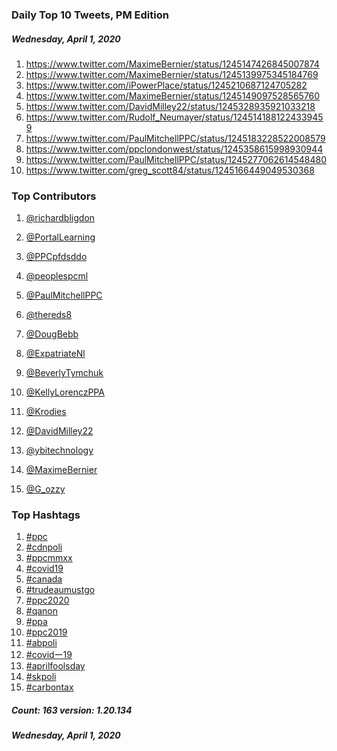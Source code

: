 ### Daily Top 10 Tweets, PM Edition
##### Wednesday, April 1, 2020
 1) https://www.twitter.com/MaximeBernier/status/1245147426845007874
 2) https://www.twitter.com/MaximeBernier/status/1245139975345184769
 3) https://www.twitter.com/iPowerPlace/status/1245210687124705282
 4) https://www.twitter.com/MaximeBernier/status/1245149097528565760
 5) https://www.twitter.com/DavidMilley22/status/1245328935921033218
 6) https://www.twitter.com/Rudolf_Neumayer/status/1245141881224339459
 7) https://www.twitter.com/PaulMitchellPPC/status/1245183228522008579
 8) https://www.twitter.com/ppclondonwest/status/1245358615998930944
 9) https://www.twitter.com/PaulMitchellPPC/status/1245277062614548480
10) https://www.twitter.com/greg_scott84/status/1245166449049530368

### Top Contributors
  1) [@richardbligdon](https://www.twitter.com/richardbligdon)
  2) [@PortalLearning](https://www.twitter.com/PortalLearning)
  3) [@PPCpfdsddo](https://www.twitter.com/PPCpfdsddo)
  4) [@peoplespcml](https://www.twitter.com/peoplespcml)
  5) [@PaulMitchellPPC](https://www.twitter.com/PaulMitchellPPC)
  6) [@thereds8](https://www.twitter.com/thereds8)
  7) [@DougBebb](https://www.twitter.com/DougBebb)
  8) [@ExpatriateNl](https://www.twitter.com/ExpatriateNl)
  9) [@BeverlyTymchuk](https://www.twitter.com/BeverlyTymchuk)
 10) [@KellyLorenczPPA](https://www.twitter.com/KellyLorenczPPA)

 11) [@Krodies](https://www.twitter.com/Krodies)
 12) [@DavidMilley22](https://www.twitter.com/DavidMilley22)
 13) [@ybitechnology](https://www.twitter.com/ybitechnology)
 14) [@MaximeBernier](https://www.twitter.com/MaximeBernier)
 15) [@G_ozzy](https://www.twitter.com/G_ozzy)


### Top Hashtags

  1) [#ppc](https://www.twitter.com/hashtag/ppc)
  2) [#cdnpoli](https://www.twitter.com/hashtag/cdnpoli)
  3) [#ppcmmxx](https://www.twitter.com/hashtag/ppcmmxx)
  4) [#covid19](https://www.twitter.com/hashtag/covid19)
  5) [#canada](https://www.twitter.com/hashtag/canada)
  6) [#trudeaumustgo](https://www.twitter.com/hashtag/trudeaumustgo)
  7) [#ppc2020](https://www.twitter.com/hashtag/ppc2020)
  8) [#qanon](https://www.twitter.com/hashtag/qanon)
  9) [#ppa](https://www.twitter.com/hashtag/ppa)
 10) [#ppc2019](https://www.twitter.com/hashtag/ppc2019)
 11) [#abpoli](https://www.twitter.com/hashtag/abpoli)
 12) [#covidー19](https://www.twitter.com/hashtag/covidー19)
 13) [#aprilfoolsday](https://www.twitter.com/hashtag/aprilfoolsday)
 14) [#skpoli](https://www.twitter.com/hashtag/skpoli)
 15) [#carbontax](https://www.twitter.com/hashtag/carbontax)

##### Count: 163	version: 1.20.134
##### Wednesday, April 1, 2020

